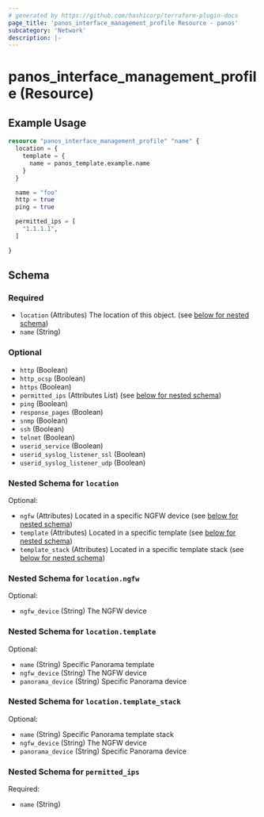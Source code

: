 ```yaml
---
# generated by https://github.com/hashicorp/terraform-plugin-docs
page_title: 'panos_interface_management_profile Resource - panos'
subcategory: 'Network'
description: |-
---
```


# panos_interface_management_profile (Resource)

## Example Usage

```terraform
resource "panos_interface_management_profile" "name" {
  location = {
    template = {
      name = panos_template.example.name
    }
  }

  name = "foo"
  http = true
  ping = true

  permitted_ips = [
    "1.1.1.1",
  ]

}
```

<!-- schema generated by tfplugindocs -->

## Schema

### Required

- `location` (Attributes) The location of this object. (see [below for nested schema](#nestedatt--location))
- `name` (String)

### Optional

- `http` (Boolean)
- `http_ocsp` (Boolean)
- `https` (Boolean)
- `permitted_ips` (Attributes List) (see [below for nested schema](#nestedatt--permitted_ips))
- `ping` (Boolean)
- `response_pages` (Boolean)
- `snmp` (Boolean)
- `ssh` (Boolean)
- `telnet` (Boolean)
- `userid_service` (Boolean)
- `userid_syslog_listener_ssl` (Boolean)
- `userid_syslog_listener_udp` (Boolean)

<a id="nestedatt--location"></a>

### Nested Schema for `location`

Optional:

- `ngfw` (Attributes) Located in a specific NGFW device (see [below for nested schema](#nestedatt--location--ngfw))
- `template` (Attributes) Located in a specific template (see [below for nested schema](#nestedatt--location--template))
- `template_stack` (Attributes) Located in a specific template stack (see [below for nested schema](#nestedatt--location--template_stack))

<a id="nestedatt--location--ngfw"></a>

### Nested Schema for `location.ngfw`

Optional:

- `ngfw_device` (String) The NGFW device

<a id="nestedatt--location--template"></a>

### Nested Schema for `location.template`

Optional:

- `name` (String) Specific Panorama template
- `ngfw_device` (String) The NGFW device
- `panorama_device` (String) Specific Panorama device

<a id="nestedatt--location--template_stack"></a>

### Nested Schema for `location.template_stack`

Optional:

- `name` (String) Specific Panorama template stack
- `ngfw_device` (String) The NGFW device
- `panorama_device` (String) Specific Panorama device

<a id="nestedatt--permitted_ips"></a>

### Nested Schema for `permitted_ips`

Required:

- `name` (String)

